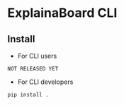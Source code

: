 # ExplainaBoard CLI

## Install
- For CLI users
```
NOT RELEASED YET
```
- For CLI developers
```
pip install .
```